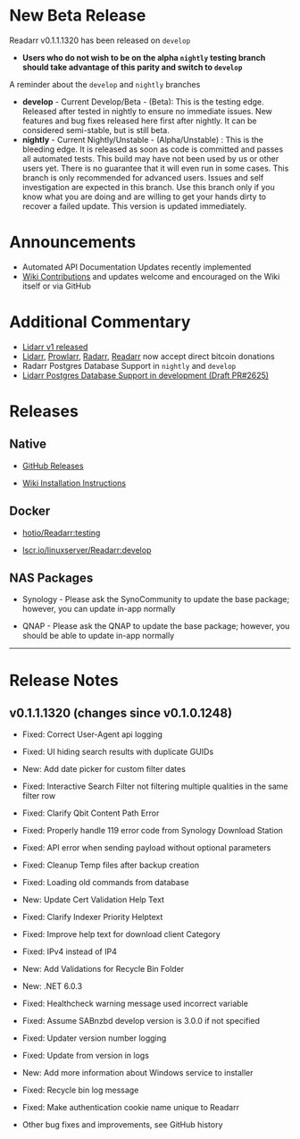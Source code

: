 # New Beta Release

Readarr v0.1.1.1320 has been released on `develop`

- **Users who do not wish to be on the alpha `nightly` testing branch should take advantage of this parity and switch to `develop`**

A reminder about the `develop` and `nightly` branches

- **develop** - Current Develop/Beta - (Beta): This is the testing edge. Released after tested in nightly to ensure no immediate issues. New features and bug fixes released here first after nightly. It can be considered semi-stable, but is still beta.
- **nightly** - Current Nightly/Unstable - (Alpha/Unstable) : This is the bleeding edge. It is released as soon as code is committed and passes all automated tests. This build may have not been used by us or other users yet. There is no guarantee that it will even run in some cases. This branch is only recommended for advanced users. Issues and self investigation are expected in this branch. Use this branch only if you know what you are doing and are willing to get your hands dirty to recover a failed update. This version is updated immediately.

# Announcements

- Automated API Documentation Updates recently implemented
- [Wiki Contributions](https://wiki.servarr.com/readarr) and updates welcome and encouraged on the Wiki  itself or via GitHub

# Additional Commentary

- [Lidarr v1 released](https://www.reddit.com/r/Lidarr/comments/ul0b2w/new_release_develop_v1012578/)
- [Lidarr](https://lidarr.audio/donate), [Prowlarr](https://prowlarr.com/donate), [Radarr](https://radarr.video/donate), [Readarr](https://readarr.com/donate) now accept direct bitcoin donations
- Radarr Postgres Database Support in `nightly` and `develop`
- [Lidarr Postgres Database Support in development (Draft PR#2625)](https://github.com/Lidarr/Lidarr/pull/2625)

# Releases

## Native

- [GitHub Releases](https://github.com/Readarr/Readarr/releases)

- [Wiki Installation Instructions](https://wiki.servarr.com/readarr/installation)

## Docker

- [hotio/Readarr:testing](https://hotio.dev/containers/readarr)

- [lscr.io/linuxserver/Readarr:develop](https://docs.linuxserver.io/images/docker-readarr)

## NAS Packages

- Synology - Please ask the SynoCommunity to update the base package; however, you can update in-app normally

- QNAP - Please ask the QNAP to update the base package; however, you should be able to update in-app normally

------------

# Release Notes

## v0.1.1.1320 (changes since v0.1.0.1248)

 - Fixed: Correct User-Agent api logging

 - Fixed: UI hiding search results with duplicate GUIDs

 - New: Add date picker for custom filter dates

 - Fixed: Interactive Search Filter not filtering multiple qualities in the same filter row

 - Fixed: Clarify Qbit Content Path Error

 - Fixed: Properly handle 119 error code from Synology Download Station

 - Fixed: API error when sending payload without optional parameters

 - Fixed: Cleanup Temp files after backup creation

 - Fixed: Loading old commands from database

 - New: Update Cert Validation Help Text

 - Fixed: Clarify Indexer Priority Helptext

 - Fixed: Improve help text for download client Category

 - Fixed: IPv4 instead of IP4

 - New: Add Validations for Recycle Bin Folder

 - New: .NET 6.0.3

 - Fixed: Healthcheck warning message used incorrect variable

 - Fixed: Assume SABnzbd develop version is 3.0.0 if not specified

 - Fixed: Updater version number logging

 - Fixed: Update from version in logs

 - New: Add more information about Windows service to installer

 - Fixed: Recycle bin log message

 - Fixed: Make authentication cookie name unique to Readarr

 - Other bug fixes and improvements, see GitHub history

